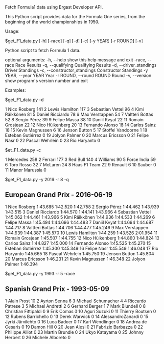 Fetch Formula1 data using Ergast Developer API.

This Python script provides data for the Formula One series, from the beginning of the world championships in 1950.

Usage:

$get_F1_data.py [-h] [-race] [-q] [-d] [-c] [-y YEAR] [-r ROUND] [-v]

Python script to fetch Formula 1 data.

optional arguments:
  -h, --help            show this help message and exit
  -race, --race         Race Results
  -q, --qualifying      Qualifying Results
  -d, --driver_standings
                        Driver Standings
  -c, --constructor_standings
                        Constructor Standings
  -y YEAR, --year YEAR  Year
  -r ROUND, --round ROUND
                        Round
  -v, --version         show program's version number and exit

Examples:

$get_F1_data.py -d

1  Nico      Rosberg    141
2  Lewis     Hamilton   117
3  Sebastian Vettel     96
4  Kimi      Räikkönen  81
5  Daniel    Ricciardo  78
6  Max       Verstappen 54
7  Valtteri  Bottas     52
8  Sergio    Pérez      39
9  Felipe    Massa      38
10 Daniil    Kvyat      22
11 Romain    Grosjean   22
12 Nico      Hülkenberg 20
13 Fernando  Alonso     18
14 Carlos    Sainz      18
15 Kevin     Magnussen  6
16 Jenson    Button     5
17 Stoffel   Vandoorne  1
18 Esteban   Gutiérrez  0
19 Jolyon    Palmer     0
20 Marcus    Ericsson   0
21 Felipe    Nasr       0
22 Pascal    Wehrlein   0
23 Rio       Haryanto   0

$et_F1_data.py -c

1  Mercedes       258
2  Ferrari        177
3  Red Bull       140
4  Williams       90
5  Force India    59
6  Toro Rosso     32
7  McLaren        24
8  Haas F1 Team   22
9  Renault        6
10 Sauber         0
11 Manor Marussia 0

$get_F1_data.py -y 2016 -r 8 -q

European Grand Prix - 2016-06-19
---------------------------------
1  Nico      Rosberg       1:43.685  1:42.520  1:42.758
2  Sergio    Pérez         1:44.462  1:43.939  1:43.515
3  Daniel    Ricciardo     1:44.570  1:44.141  1:43.966
4  Sebastian Vettel        1:45.062  1:44.461  1:43.966
5  Kimi      Räikkönen     1:44.936  1:44.533  1:44.269
6  Felipe    Massa         1:45.494  1:44.696  1:44.483
7  Daniil    Kvyat         1:44.694  1:44.687  1:44.717
8  Valtteri  Bottas        1:44.706  1:44.477  1:45.246
9  Max       Verstappen    1:44.939  1:44.387  1:45.570
10 Lewis     Hamilton      1:44.259  1:43.526  2:01.954
11 Romain    Grosjean      1:45.507  1:44.755
12 Nico      Hülkenberg    1:44.860  1:44.824
13 Carlos    Sainz         1:44.827  1:45.000
14 Fernando  Alonso        1:45.525  1:45.270
15 Esteban   Gutiérrez     1:45.300  1:45.349
16 Felipe    Nasr          1:45.549  1:46.048
17 Rio       Haryanto      1:45.665
18 Pascal    Wehrlein      1:45.750
19 Jenson    Button        1:45.804
20 Marcus    Ericsson      1:46.231
21 Kevin     Magnussen     1:46.348
22 Jolyon    Palmer        1:46.394

$get_F1_data.py -y 1993 -r 5 -race

Spanish Grand Prix - 1993-05-09
---------------------------------
1  Alain     Prost         10
2  Ayrton    Senna         6
3  Michael   Schumacher    4
4  Riccardo  Patrese       3
5  Michael   Andretti      2
6  Gerhard   Berger        1
7  Mark      Blundell      0
8  Christian Fittipaldi    0
9  Érik      Comas         0
10 Aguri     Suzuki        0
11 Thierry   Boutsen       0
12 Rubens    Barrichello   0
13 Derek     Warwick       0
14 AlessandroZanardi       0
15 Jyrki     Järvilehto    0
16 Luca      Badoer        0
17 Karl      Wendlinger    0
18 Andrea    de Cesaris    0
19 Damon     Hill          0
20 Jean      Alesi         0
21 Fabrizio  Barbazza      0
22 Philippe  Alliot        0
23 Martin    Brundle       0
24 Ukyo      Katayama      0
25 Johnny    Herbert       0
26 Michele   Alboreto      0
